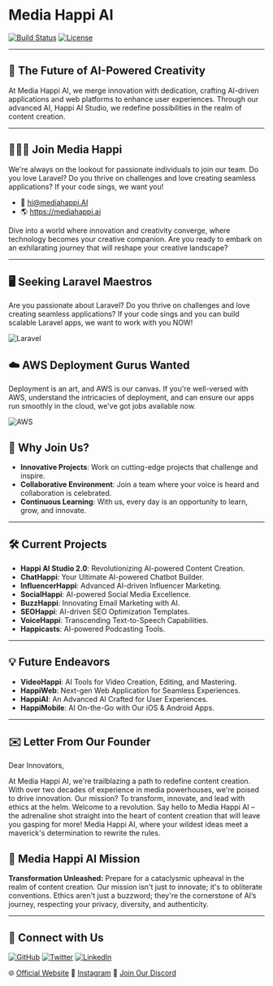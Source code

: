 # Media Happi AI

[![Build Status](https://travis-ci.org/username/projectname.svg?branch=master)](https://travis-ci.org/username/projectname)
[![License](https://img.shields.io/badge/License-MIT-blue.svg)](https://opensource.org/licenses/MIT)

---

## :rocket: **The Future of AI-Powered Creativity** 

At Media Happi AI, we merge innovation with dedication, crafting AI-driven applications and web platforms to enhance user experiences. Through our advanced AI, Happi AI Studio, we redefine possibilities in the realm of content creation.

---
## :people_holding_hands: Join Media Happi

We're always on the lookout for passionate individuals to join our team. Do you love Laravel? Do you thrive on challenges and love creating seamless applications? If your code sings, we want you!

- :email: hi@mediahappi.AI
- :earth_americas: https://mediahappi.ai

Dive into a world where innovation and creativity converge, where technology becomes your creative companion. Are you ready to embark on an exhilarating journey that will reshape your creative landscape?

---

## 🖥️ Seeking Laravel Maestros
Are you passionate about Laravel? Do you thrive on challenges and love creating seamless applications? If your code sings and you can build scalable Laravel apps, we want to work with you NOW!

![Laravel](https://img.shields.io/badge/Laravel-%FF2D20.svg?&style=for-the-badge&logo=Laravel&logoColor=white)

## ☁️ AWS Deployment Gurus Wanted
Deployment is an art, and AWS is our canvas. If you're well-versed with AWS, understand the intricacies of deployment, and can ensure our apps run smoothly in the cloud, we've got jobs available now.

![AWS](https://img.shields.io/badge/Amazon%20AWS-FF9900?style=for-the-badge&logo=amazon-aws&logoColor=white)

## 🌟 Why Join Us?
- **Innovative Projects**: Work on cutting-edge projects that challenge and inspire.
- **Collaborative Environment**: Join a team where your voice is heard and collaboration is celebrated.
- **Continuous Learning**: With us, every day is an opportunity to learn, grow, and innovate.

---

## :hammer_and_wrench: **Current Projects** 

- **Happi AI Studio 2.0**: Revolutionizing AI-powered Content Creation.
- **ChatHappi**: Your Ultimate AI-powered Chatbot Builder.
- **InfluencerHappi**: Advanced AI-driven Influencer Marketing.
- **SocialHappi**: AI-powered Social Media Excellence.
- **BuzzHappi**: Innovating Email Marketing with AI.
- **SEOHappi**: AI-driven SEO Optimization Templates.
- **VoiceHappi**: Transcending Text-to-Speech Capabilities.
- **Happicasts**: AI-powered Podcasting Tools.

---

## 💡 **Future Endeavors** 

- **VideoHappi**: AI Tools for Video Creation, Editing, and Mastering.
- **HappiWeb**: Next-gen Web Application for Seamless Experiences.
- **HappiAI**: An Advanced AI Crafted for User Experiences.
- **HappiMobile**: AI On-the-Go with Our iOS & Android Apps.

---

## ✉️ **Letter From Our Founder** 

Dear Innovators,

At Media Happi AI, we're trailblazing a path to redefine content creation. With over two decades of experience in media powerhouses, we're poised to drive innovation. Our mission? To transform, innovate, and lead with ethics at the helm. Welcome to a revolution. Say hello to Media Happi AI – the adrenaline shot straight into the heart of content creation that will leave you gasping for more! Media Happi AI, where your wildest ideas meet a maverick's determination to rewrite the rules. 


## 📣 Media Happi AI Mission
<b>Transformation Unleashed:</b> Prepare for a cataclysmic upheaval in the realm of content creation. Our mission isn't just to innovate; it's to obliterate conventions. Ethics aren't just a buzzword; they're the cornerstone of AI’s journey, respecting your privacy, diversity, and authenticity.


---

## 📲 **Connect with Us** 
<p align="left">
  <a href="https://github.com/MEDIA-HAPPI-AI"><img src="https://img.shields.io/badge/GitHub-100000?style=for-the-badge&logo=github&logoColor=white" alt="GitHub"></a>
  <a href="https://twitter.com/mediahappi"><img src="https://img.shields.io/badge/Twitter-1DA1F2?style=for-the-badge&logo=twitter&logoColor=white" alt="Twitter"></a>
  <a href="https://www.linkedin.com/company/mediahappi"><img src="https://img.shields.io/badge/LinkedIn-0077B5?style=for-the-badge&logo=linkedin&logoColor=white" alt="LinkedIn"></a>
</p>

🌐 [Official Website](https://mediahappi.ai)
📸 [Instagram](https://instagram.com/media_happi)
💌 [Join Our Discord](https://discord.gg/As8BxpGR)




